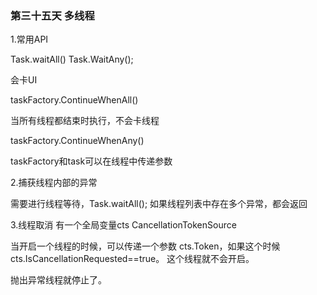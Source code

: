 ﻿### 第三十五天 多线程 

 1.常用API
 
 Task.waitAll()
 Task.WaitAny();

 会卡UI

 taskFactory.ContinueWhenAll()

 当所有线程都结束时执行，不会卡线程

 taskFactory.ContinueWhenAny()

 taskFactory和task可以在线程中传递参数


 2.捕获线程内部的异常

 需要进行线程等待，Task.waitAll(); 如果线程列表中存在多个异常，都会返回

 3.线程取消
 有一个全局变量cts CancellationTokenSource

 当开启一个线程的时候，可以传递一个参数 cts.Token，如果这个时候cts.IsCancellationRequested==true。
 这个线程就不会开启。

 抛出异常线程就停止了。
